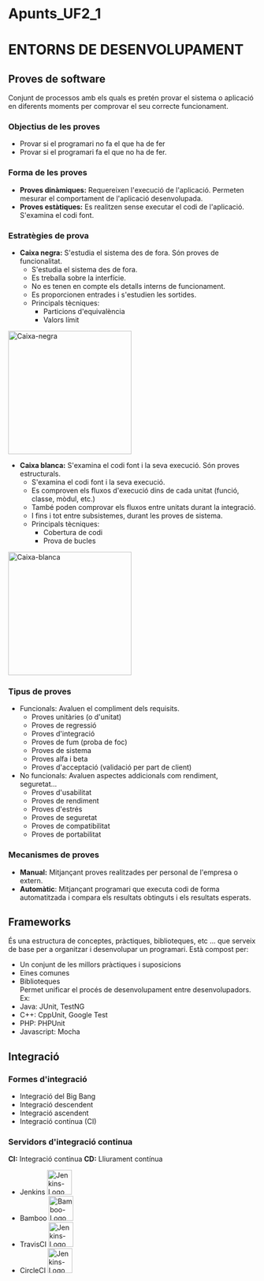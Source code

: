 # Apunts_UF2_1

# ENTORNS DE DESENVOLUPAMENT

## Proves de software
Conjunt de processos amb els quals es pretén provar el sistema o aplicació en diferents moments per comprovar el seu correcte funcionament.
### Objectius de les proves
  - Provar si el programari no fa el que ha de fer
  - Provar si el programari fa el que no ha de fer.  
### Forma de les proves
  - **Proves dinàmiques:** Requereixen l'execució de l'aplicació. Permeten mesurar el comportament de l'aplicació desenvolupada.
  - **Proves estàtiques:** Es realitzen sense executar el codi de l'aplicació. S'examina el codi font.  

### Estratègies de prova
  - **Caixa negra:** S'estudia el sistema des de fora. Són proves de funcionalitat.
    - S'estudia el sistema des de fora.
    - Es treballa sobre la interfície.
    - No es tenen en compte els detalls interns de funcionament.
    - Es proporcionen entrades i s'estudien les sortides.
    - Principals tècniques:
        - Particions d'equivalència
        - Valors límit  

<img src="https://user-images.githubusercontent.com/74070913/106040110-431c5780-60da-11eb-914f-7e2ab12baf3c.png" alt="Caixa-negra" width="250"/>  

  - **Caixa blanca:** S'examina el codi font i la seva execució. Són proves estructurals.
    - S'examina el codi font i la seva execució.
    - Es comproven els fluxos d'execució dins de cada unitat (funció, classe, mòdul, etc.)
    - També poden comprovar els fluxos entre unitats durant la integració.
    - I fins i tot entre subsistemes, durant les proves de sistema.
    - Principals tècniques:
        - Cobertura de codi
        - Prova de bucles

<img src="https://user-images.githubusercontent.com/74070913/106040316-91315b00-60da-11eb-823c-1a12bd003dc7.png" alt="Caixa-blanca" width="250"/>

### Tipus de proves
  - Funcionals: Avaluen el compliment dels requisits.
    - Proves unitàries (o d'unitat)
    - Proves de regressió
    - Proves d'integració
    - Proves de fum (proba de foc)
    - Proves de sistema
    - Proves alfa i beta
    - Proves d'acceptació (validació per part de client)
  - No funcionals: Avaluen aspectes addicionals com rendiment, seguretat...
    - Proves d'usabilitat
    - Proves de rendiment
    - Proves d'estrés
    - Proves de seguretat
    - Proves de compatibilitat
    - Proves de portabilitat
### Mecanismes de proves
  - **Manual:** Mitjançant proves realitzades per personal de l'empresa o extern.
  - **Automàtic**: Mitjançant programari que executa codi de forma automatitzada i compara els resultats obtinguts i els resultats esperats.
## Frameworks
És una estructura de conceptes, pràctiques, biblioteques, etc ... que serveix de base per a organitzar i desenvolupar un programari.
Està compost per:
  - Un conjunt de les millors pràctiques i suposicions
  - Eines comunes
  - Biblioteques  
Permet unificar el procés de desenvolupament entre desenvolupadors.
Ex: 
  - Java: JUnit, TestNG
  - C++: CppUnit, Google Test
  - PHP: PHPUnit
  - Javascript: Mocha

## Integració
### Formes d'integració
  - Integració del Big Bang
  - Integració descendent
  - Integració ascendent
  - Integració contínua (CI)

### Servidors d'integració continua
**CI:** Integració contínua
**CD:** Lliurament contínua
  - Jenkins <img src="https://user-images.githubusercontent.com/74070913/106042383-449b4f00-60dd-11eb-90cc-175e48c98153.png" alt="Jenkins-Logo" width="50"/>
  - Bamboo <img src="https://user-images.githubusercontent.com/74070913/106042578-85936380-60dd-11eb-8dfa-65a4cae63ede.png" alt="Bamboo-Logo" width="50"/>
  - TravisCI <img src="https://user-images.githubusercontent.com/74070913/106042625-98a63380-60dd-11eb-9dfd-90e342ad93b9.png" alt="Jenkins-Logo" width="50"/>
  - CircleCI <img src="https://user-images.githubusercontent.com/74070913/106042647-a22f9b80-60dd-11eb-8bdb-cb962067b723.png" alt="Jenkins-Logo" width="50"/>
